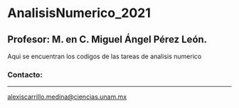 # AnalisisNumerico_2021
## Profesor: M. en C. Miguel Ángel Pérez León.
Aqui se encuentran los codigos de las tareas de analisis numerico

### Contacto:
---
alexiscarrillo.medina@ciencias.unam.mx
